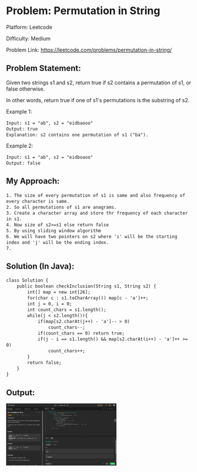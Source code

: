 # Problem: Permutation in String

Platform: Leetcode

Difficulty: Medium

Problem Link: https://leetcode.com/problems/permutation-in-string/

## Problem Statement:

Given two strings s1 and s2, return true if s2 contains a permutation of s1, or false otherwise.

In other words, return true if one of s1's permutations is the substring of s2.


Example 1:

    Input: s1 = "ab", s2 = "eidbaooo"
    Output: true
    Explanation: s2 contains one permutation of s1 ("ba").

Example 2:

    Input: s1 = "ab", s2 = "eidboaoo"
    Output: false

## My Approach:

    1. The size of every permutation of s1 is same and also frequency of every character is same.
    2. So all permutations of s1 are anagrams.
    3. Create a character array and store thr frequency of each character in s1.
    4. Now size of s2>=s1 else return false
    5. By using sliding window algorithm
    6. We will have two pointers on s2 where 'i' will be the starting index and 'j' will be the ending index.
    7.

## Solution (In Java):

    class Solution {
        public boolean checkInclusion(String s1, String s2) {
            int[] map = new int[26];
            for(char c : s1.toCharArray()) map[c - 'a']++;
            int j = 0, i = 0;
            int count_chars = s1.length();
            while(j < s2.length()){
                if(map[s2.charAt(j++) - 'a']-- > 0)
                    count_chars--;
                if(count_chars == 0) return true;
                if(j - i == s1.length() && map[s2.charAt(i++) - 'a']++ >= 0)
                    count_chars++;
            }
            return false;
        }
    }

## Output:
<img
  src="Output.png"
  alt="Alt text"
  title="Optional title"
  style="display: inline-block; margin: 0 auto; max-width: 300px">








